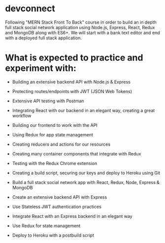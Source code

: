 # devconnect

Following "MERN Stack Front To Back" course in order to build an in depth full stack social network application using Node.js, Express, React, Redux and MongoDB along with ES6+. We will start with a bank text editor and end with a deployed full stack application. 

# What is expected to practice and experiment with:

- Building an extensive backend API with Node.js & Express
- Protecting routes/endpoints with JWT (JSON Web Tokens)
- Extensive API testing with Postman
- Integrating React with our backend in an elegant way, creating a great workflow
- Building our frontend to work with the API
- Using Redux for app state management
- Creating reducers and actions for our resources
- Creating many container components that integrate with Redux
- Testing with the Redux Chrome extension
- Creating a build script, securing our keys and deploy to Heroku using Git

- Build a full stack social network app with React, Redux, Node, Express & MongoDB
- Create an extensive backend API with Express
- Use Stateless JWT authentication practices
- Integrate React with an Express backend in an elegant way
- Use Redux for state management
- Deploy to Heroku with a postbuild script
